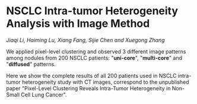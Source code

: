# NSCLC Intra-tumor Heterogeneity Analysis with Image Method
*Jiaqi Li, Haiming Lu, Xiang Fang, Sijie Chen and Xuegong Zhang*

We applied pixel-level clustering and observed 3 different image patterns among nodules from 200 NSCLC patients: "**uni-core**", "**multi-core**" and "**diffused**" patterns.

Here we show the complete results of all 200 patients used in NSCLC intra-tumor heterogeneity study with CT images, correspond to the unpublished paper "Pixel-Level Clustering Reveals Intra-Tumor Heterogeneity in Non-Small Cell Lung Cancer".

